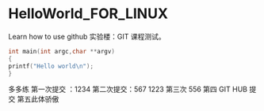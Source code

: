 # HelloWorld_FOR_LINUX
Learn how to use github
实验楼：GIT 课程测试。
```c
int main(int argc,char **argv)
{
printf("Hello world\n");
}
```
多多练
第一次提交 ：1234
第二次提交：567
1223
第三次
556
第四
GIT HUB 提交
第五此体骄傲
